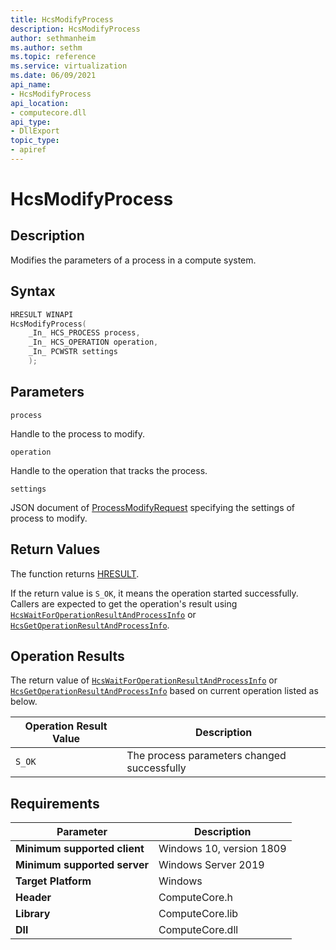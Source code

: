 ```yaml
---
title: HcsModifyProcess
description: HcsModifyProcess
author: sethmanheim
ms.author: sethm
ms.topic: reference
ms.service: virtualization
ms.date: 06/09/2021
api_name:
- HcsModifyProcess
api_location:
- computecore.dll
api_type:
- DllExport
topic_type: 
- apiref
---
```

# HcsModifyProcess

## Description

Modifies the parameters of a process in a compute system.

## Syntax

```cpp
HRESULT WINAPI
HcsModifyProcess(
    _In_ HCS_PROCESS process,
    _In_ HCS_OPERATION operation,
    _In_ PCWSTR settings
    );
```

## Parameters

`process`

Handle to the process to modify.

`operation`

Handle to the operation that tracks the process.

`settings`

JSON document of [ProcessModifyRequest](./../SchemaReference.md#ProcessModifyRequest) specifying the settings of process to modify.

## Return Values

The function returns [HRESULT](./HCSHResult.md).

If the return value is `S_OK`, it means the operation started successfully. Callers are expected to get the operation's result using [`HcsWaitForOperationResultAndProcessInfo`](./HcsWaitForOperationResultAndProcessInfo.md) or [`HcsGetOperationResultAndProcessInfo`](./HcsGetOperationResultAndProcessInfo.md).


## Operation Results

The return value of [`HcsWaitForOperationResultAndProcessInfo`](./HcsWaitForOperationResultAndProcessInfo.md) or [`HcsGetOperationResultAndProcessInfo`](./HcsGetOperationResultAndProcessInfo.md) based on current operation listed as below.

| Operation Result Value | Description |
| -- | -- |
| `S_OK` | The process parameters changed successfully |

## Requirements

|Parameter|Description|
|---|---|
| **Minimum supported client** | Windows 10, version 1809 |
| **Minimum supported server** | Windows Server 2019 |
| **Target Platform** | Windows |
| **Header** | ComputeCore.h |
| **Library** | ComputeCore.lib |
| **Dll** | ComputeCore.dll |
